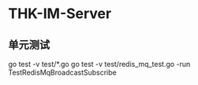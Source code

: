# THK-IM-Server


## 单元测试
go test -v test/*.go
go test -v test/redis_mq_test.go -run TestRedisMqBroadcastSubscribe
